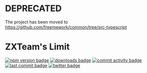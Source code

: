 # DEPRECATED

The project has been moved to https://github.com/freemework/common/tree/src-typescript

# ZXTeam's Limit
[![npm version badge](https://img.shields.io/npm/v/@zxteam/limit.svg)](https://www.npmjs.com/package/@zxteam/limit)
[![downloads badge](https://img.shields.io/npm/dm/@zxteam/limit.svg)](https://www.npmjs.org/package/@zxteam/limit)
[![commit activity badge](https://img.shields.io/github/commit-activity/m/zxteamorg/node.limit)](https://github.com/zxteamorg/node.limit/pulse)
[![last commit badge](https://img.shields.io/github/last-commit/zxteamorg/node.limit)](https://github.com/zxteamorg/node.limit/graphs/commit-activity)
[![twitter badge](https://img.shields.io/twitter/follow/zxteamorg?style=social&logo=twitter)](https://twitter.com/zxteamorg)
